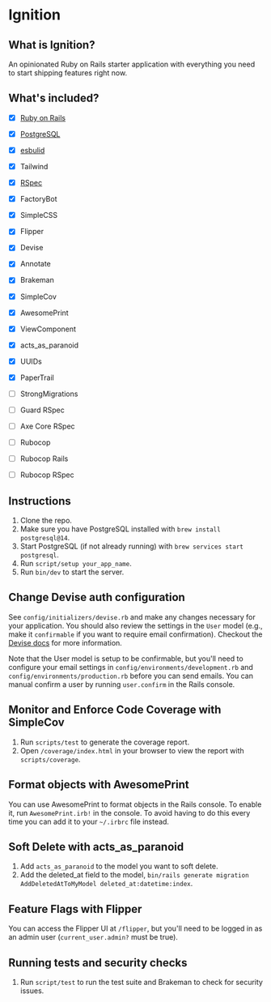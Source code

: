 # Ignition

## What is Ignition?
An opinionated Ruby on Rails starter application with everything you need to start shipping features right now.

## What's included?

- [x] [Ruby on Rails](https://rubyonrails.org/)
- [x] [PostgreSQL](https://www.postgresql.org/)
- [x] [esbulid](https://esbuild.github.io/)
- [x] Tailwind
- [x] [RSpec](https://rspec.info/)
- [x] FactoryBot
- [x] SimpleCSS
- [x] Flipper
- [x] Devise
- [x] Annotate
- [x] Brakeman
- [x] SimpleCov
- [x] AwesomePrint
- [x] ViewComponent
- [x] acts_as_paranoid
- [x] UUIDs
- [x] PaperTrail
- [ ] StrongMigrations
- [ ] Guard RSpec
- [ ] Axe Core RSpec
- [ ] Rubocop
- [ ] Rubocop Rails
- [ ] Rubocop RSpec


## Instructions
1. Clone the repo.
2. Make sure you have PostgreSQL installed with `brew install postgresql@14`.
3. Start PostgreSQL (if not already running) with `brew services start postgresql`.
4. Run `script/setup your_app_name`.
5. Run `bin/dev` to start the server.

## Change Devise auth configuration
See `config/initializers/devise.rb` and make any changes necessary for your application. You should also review the settings in the `User` model (e.g., make it `confirmable` if you want to require email confirmation). Checkout the [Devise docs](https://github.com/heartcombo/devise#starting-with-rails) for more information.

Note that the User model is setup to be confirmable, but you'll need to configure your email settings in `config/environments/development.rb` and `config/environments/production.rb` before you can send emails. You can manual confirm a user by running `user.confirm` in the Rails console.

## Monitor and Enforce Code Coverage with SimpleCov
1. Run `scripts/test` to generate the coverage report.
2. Open `/coverage/index.html` in your browser to view the report with `scripts/coverage`.

## Format objects with AwesomePrint
You can use AwesomePrint to format objects in the Rails console. To enable it, run `AwesomePrint.irb!` in the console. To avoid having to do this every time you can add it to your `~/.irbrc` file instead.

## Soft Delete with acts_as_paranoid
1. Add `acts_as_paranoid` to the model you want to soft delete.
2. Add the deleted_at field to the model, `bin/rails generate migration AddDeletedAtToMyModel deleted_at:datetime:index`.

## Feature Flags with Flipper
You can access the Flipper UI at `/flipper`, but you'll need to be logged in as an admin user (`current_user.admin?` must be true).

## Running tests and security checks
1. Run `script/test` to run the test suite and Brakeman to check for security issues.